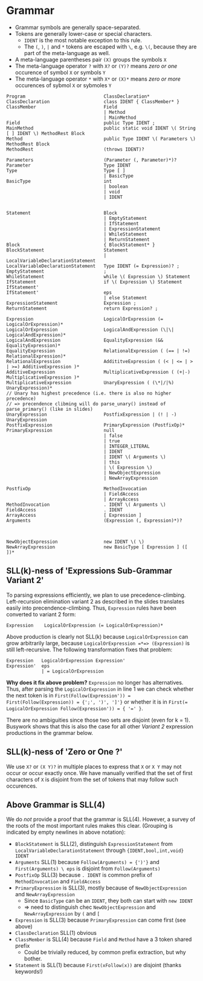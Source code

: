 # Grammar

* Grammar symbols are generally space-separated.
* Tokens are generally lower-case or special characters.
    * `IDENT` is the most notable exception to this rule.
    * The `(`, `)`, `|` and `*` tokens are escaped with `\`, e.g. `\(`, because they are part of the meta-language as well.
* A meta-language parentheses pair `(X)` groups the symbols `X`
* The meta-language operator `?` with `X?` or `(Y)?` means *zero or one* occurence of symbol `X` or symbols `Y`
* The meta-language operator `*` with `X*` or `(X)*` means *zero or more* occurences of sybmol `X` or sybmoles `Y`


```
Program                             ClassDeclaration*
ClassDeclaration                    class IDENT { ClassMember* }
ClassMember                         Field
                                    | Method
                                    | MainMethod
Field                               public Type IDENT ;
MainMethod                          public static void IDENT \( String [ ] IDENT \) MethodRest Block
Method                              public Type IDENT \( Parameters \) MethodRest Block
MethodRest                          (throws IDENT)?

Parameters                          (Parameter (, Parameter)*)?
Parameter                           Type IDENT
Type                                Type [ ]
                                    | BasicType
BasicType                           int
                                    | boolean
                                    | void
                                    | IDENT


Statement                           Block
                                    | EmptyStatement
                                    | IfStatement
                                    | ExpressionStatement
                                    | WhileStatement
                                    | ReturnStatement
Block                               { BlockStatement* }
BlockStatement                      Statement
                                    | LocalVariableDeclarationStatement
LocalVariableDeclarationStatement   Type IDENT (= Expression)? ;
EmptyStatement                      ;
WhileStatement                      while \( Expression \) Statement
IfStatement                         if \( Expression \) Statement IfStatement'
IfStatement'                        eps
                                    | else Statement
ExpressionStatement                 Expression ;
ReturnStatement                     return Expression? ;

Expression                          LogicalOrExpression (= LogicalOrExpression)*
LogicalOrExpression                 LogicalAndExpression (\|\| LogicalAndExpression)*
LogicalAndExpression                EqualityExpression (&& EqualityExpression)*
EqualityExpression                  RelationalExpression ( (== | !=) RelationalExpression)*
RelationalExpression                AddititveExpression ( (< | <= | > | >=) AdditiveExpression )*
AdditiveExpression                  MultiplicativeExpression ( (+|-) MultiplicativeExpression )*
MultiplicativeExpression            UnaryExpression ( (\*|/|%) UnaryExpression)*
// Unary has highest precedence (i.e. there is also no higher precedence)
// => precendence clibming will do parse_unary() instead of parse_primary() (like in slides)
UnaryExpression                     PostfixExpression | (! | -) UnaryExpression
PostfixExpression                   PrimaryExpression (PostfixOp)*
PrimaryExpression                   null
                                    | false
                                    | true
                                    | INTEGER_LITERAL
                                    | IDENT
                                    | IDENT \( Arguments \)
                                    | this
                                    | \( Expression \)
                                    | NewObjectExpression
                                    | NewArrayExpression

PostfixOp                           MethodInvocation
                                    | FieldAccess
                                    | ArrayAccess
MethodInvocation                    . IDENT \( Arguments \)
FieldAccess                         . IDENT
ArrayAccess                         [ Expression ]
Arguments                           (Expression (, Expression)*)?



NewObjectExpression                 new IDENT \( \)
NewArrayExpression                  new BasicType [ Expression ] ([ ])*
```

## SLL(k)-ness of 'Expressions Sub-Grammar Variant 2'

To parsing expressions efficiently, we plan to use precedence-climbing.
Left-recursion elimination variant 2 as described in the slides translates easily into
precendence-climbing.
Thus, `Expression` rules have been converted to variant 2 form:

```
Expression    LogicalOrExpression (= LogicalOrExpression)*
```

Above production is clearly not SLL(k) because `LogicalOrExpression` can grow
arbitrarily large, because `LogicalOrExpression =*=> (Expression)` is still
left-recursive.  The following transformation fixes that problem:

```
Expression   LogicalOrExpression Expression'
Expression'  eps
             | = LogicalOrExpression
```

**Why does it fix above problem?** `Expression` no longer has alternatives.
Thus, after parsing the `LogicalOrExpression` in line 1 we can check whether
the next token is in
`First(Follow(Expression')) = First(Follow(Expression)) = {';', ')', ']'}`
or whether it is in
`First(= LogicalOrExpression Follow(Expression')) = { '=' }`.

There are no ambiguities since those two sets are disjoint (even for k = 1).
Busywork shows that this is also the case for all other *Variant 2* expression
productions in the grammar below.

## SLL(k)-ness of 'Zero or One ?'

We use `X?` or `(X Y)?` in multiple places to express that `X` or `X Y` may not
occur or occur exactly once.  We have manually verified that the set of first
characters of `X` is disjoint from the set of tokens that may follow such
occurences.

## Above Grammar is SLL(4)

We do *not* provide a proof that the grammar is SLL(4).
However, a survey of the roots of the most important rules makes this clear.
(Grouping is indicated by empty newlines in above notation):

* `BlockStatement` is SLL(2), distinguish `ExpressionStatement` from `LocalVariableDeclarationStatement` through `{IDENT,bool,int,void} IDENT`
* `Arguments` SLL(1) because `Follow(Arguments) = {')'}` and `First(Arguments) \ eps` is disjoint from `Follow(Arguments)`
* `PostfixOp` SLL(3) because `. IDENT` is common prefix of `MethodInvocation` and `FieldAccess`
* `PrimaryExpression` is SLL(3), mostly because of `NewObjectExpression` and `NewArrayExpression`
    * Since `BasicType` can be an `IDENT`, they both can start with `new IDENT`
    * => need to distinguish chec `NewObjectExpression` and `NewArrayExpression` by `(` and `[`
* `Expression` is SLL(3) because `PrimaryExpression` can come first (see above)
* `ClassDeclaration` SLL(1) obvious
* `ClassMember` is SLL(4) because `Field` and `Method` have a 3 token shared prefix
    * Could be trivially reduced, by common prefix extraction, but why bother.
* `Statement` is SLL(1) because `First(xFollow(x))` are disjoint (thanks keywords!)
